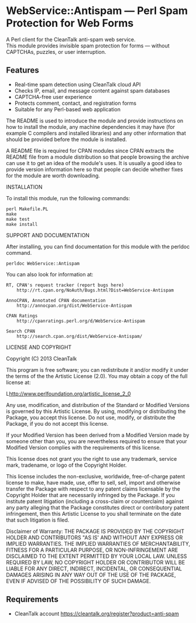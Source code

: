 # WebService::Antispam — Perl Spam Protection for Web Forms

A Perl client for the CleanTalk anti-spam web service.  
This module provides invisible spam protection for forms — without CAPTCHAs, puzzles, or user interruption.

## Features

- Real-time spam detection using CleanTalk cloud API  
- Checks IP, email, and message content against spam databases  
- CAPTCHA-free user experience  
- Protects comment, contact, and registration forms  
- Suitable for any Perl-based web application

The README is used to introduce the module and provide instructions on
how to install the module, any machine dependencies it may have (for
example C compilers and installed libraries) and any other information
that should be provided before the module is installed.

A README file is required for CPAN modules since CPAN extracts the README
file from a module distribution so that people browsing the archive
can use it to get an idea of the module's uses. It is usually a good idea
to provide version information here so that people can decide whether
fixes for the module are worth downloading.


INSTALLATION

To install this module, run the following commands:

	perl Makefile.PL
	make
	make test
	make install

SUPPORT AND DOCUMENTATION

After installing, you can find documentation for this module with the
perldoc command.

    perldoc WebService::Antispam

You can also look for information at:

    RT, CPAN's request tracker (report bugs here)
        http://rt.cpan.org/NoAuth/Bugs.html?Dist=WebService-Antispam

    AnnoCPAN, Annotated CPAN documentation
        http://annocpan.org/dist/WebService-Antispam

    CPAN Ratings
        http://cpanratings.perl.org/d/WebService-Antispam

    Search CPAN
        http://search.cpan.org/dist/WebService-Antispam/


LICENSE AND COPYRIGHT

Copyright (C) 2013 CleanTalk

This program is free software; you can redistribute it and/or modify it
under the terms of the the Artistic License (2.0). You may obtain a
copy of the full license at:

L<http://www.perlfoundation.org/artistic_license_2_0>

Any use, modification, and distribution of the Standard or Modified
Versions is governed by this Artistic License. By using, modifying or
distributing the Package, you accept this license. Do not use, modify,
or distribute the Package, if you do not accept this license.

If your Modified Version has been derived from a Modified Version made
by someone other than you, you are nevertheless required to ensure that
your Modified Version complies with the requirements of this license.

This license does not grant you the right to use any trademark, service
mark, tradename, or logo of the Copyright Holder.

This license includes the non-exclusive, worldwide, free-of-charge
patent license to make, have made, use, offer to sell, sell, import and
otherwise transfer the Package with respect to any patent claims
licensable by the Copyright Holder that are necessarily infringed by the
Package. If you institute patent litigation (including a cross-claim or
counterclaim) against any party alleging that the Package constitutes
direct or contributory patent infringement, then this Artistic License
to you shall terminate on the date that such litigation is filed.

Disclaimer of Warranty: THE PACKAGE IS PROVIDED BY THE COPYRIGHT HOLDER
AND CONTRIBUTORS "AS IS' AND WITHOUT ANY EXPRESS OR IMPLIED WARRANTIES.
THE IMPLIED WARRANTIES OF MERCHANTABILITY, FITNESS FOR A PARTICULAR
PURPOSE, OR NON-INFRINGEMENT ARE DISCLAIMED TO THE EXTENT PERMITTED BY
YOUR LOCAL LAW. UNLESS REQUIRED BY LAW, NO COPYRIGHT HOLDER OR
CONTRIBUTOR WILL BE LIABLE FOR ANY DIRECT, INDIRECT, INCIDENTAL, OR
CONSEQUENTIAL DAMAGES ARISING IN ANY WAY OUT OF THE USE OF THE PACKAGE,
EVEN IF ADVISED OF THE POSSIBILITY OF SUCH DAMAGE.

## Requirements

* CleanTalk account https://cleantalk.org/register?product=anti-spam
